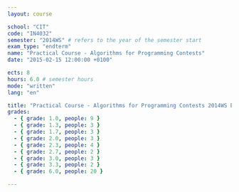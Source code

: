 ```yaml
---
layout: course

school: "CIT"
code: "IN4032"
semester: "2014WS" # refers to the year of the semester start
exam_type: "endterm"
name: "Practical Course - Algorithms for Programming Contests"
date: "2015-02-15 12:00:00 +0100"

ects: 8
hours: 6.0 # semester hours
mode: "written"
lang: "en"

title: "Practical Course - Algorithms for Programming Contests 2014WS Endterm"
grades:
  - { grade: 1.0, people: 9 }
  - { grade: 1.3, people: 3 }
  - { grade: 1.7, people: 3 }
  - { grade: 2.0, people: 3 }
  - { grade: 2.3, people: 4 }
  - { grade: 2.7, people: 2 }
  - { grade: 3.0, people: 3 }
  - { grade: 3.3, people: 2 }
  - { grade: 6.0, people: 20 }

---
```

